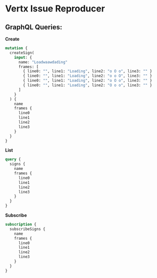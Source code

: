 # Vertx Issue Reproducer

## GraphQL Queries:

**Create**
```graphql
mutation {
  createSign(
    input: {
      name: "Loadwaawdading"
      frames: [
        { line0: "", line1: "Loading", line2: "o O o", line3: "" }
        { line0: "", line1: "Loading", line2: "o o O", line3: "" }
        { line0: "", line1: "Loading", line2: "o O o", line3: "" }
        { line0: "", line1: "Loading", line2: "O o o", line3: "" }
      ]
    }
  ) {
    name
    frames {
      line0
      line1
      line2
      line3
    }
  }
}
```

**List**
```graphql
query {
  signs {
    name
    frames {
      line0
      line1
      line2
      line3
    }
  }
}
```

**Subscribe**
```graphql
subscription {
  subscribeSigns {
    name
    frames {
      line0
      line1
      line2
      line3
    }
  }
}

```